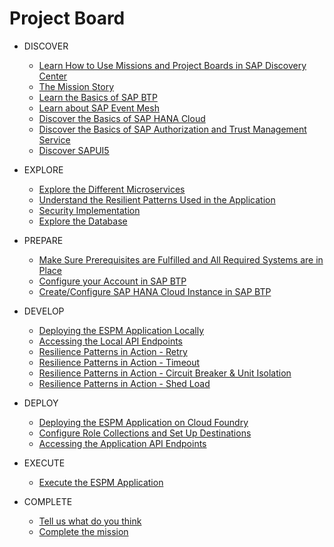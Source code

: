 # Project Board

<!-- disco-toc-start -->

- DISCOVER
    - [Learn How to Use Missions and Project Boards in SAP Discovery Center](./discover/how-to-use-missions/README.md)
    - [The Mission Story](./discover/mission-story/README.md)
    - [Learn the Basics of SAP BTP](./discover/sap-btp-basics/README.md)
    - [Learn about SAP Event Mesh](./discover/sap-event-mesh/README.md)
    - [Discover the Basics of SAP HANA Cloud](./discover/hana-cloud/README.md)
    - [Discover the Basics of SAP Authorization and Trust Management Service](./discover/xsuaa/README.md)
    - [Discover SAPUI5](./discover/ui5/README.md) 

- EXPLORE
    - [Explore the Different Microservices](./explore/explore-different-microservices/README.md)
    - [Understand the Resilient Patterns Used in the Application](./explore/resilient-patterns/README.md)
    - [Security Implementation](./explore/security-implementation/README.md)
    - [Explore the Database](./explore/explore-database/README.md)

- PREPARE
    - [Make Sure Prerequisites are Fulfilled and All Required Systems are in Place](./prepare/mission-prerequisites/README.md)
    - [Configure your Account in SAP BTP](./prepare/configure-global-account/README.md)
    - [Create/Configure SAP HANA Cloud Instance in SAP BTP](./prepare/create-sap-hana-cloud/README.md)

- DEVELOP
    - [Deploying the ESPM Application Locally](./develop/deploy-espm-application/README.md)
    - [Accessing the Local API Endpoints](./develop/local-api-endpoint/README.md)
    - [Resilience Patterns in Action - Retry](./develop/retry/README.md)
    - [Resilience Patterns in Action - Timeout](./develop/timeout/README.md)
    - [Resilience Patterns in Action - Circuit Breaker & Unit Isolation](./develop/circuit-breaker/README.md)
    - [Resilience Patterns in Action - Shed Load](./develop/shedload/README.md)

- DEPLOY
    - [Deploying the ESPM Application on Cloud Foundry](./deploy/deploy-espm-app/README.md)
    - [Configure Role Collections and Set Up Destinations](./deploy/configure-rolecollection-destinations/README.md)
    - [Accessing the Application API Endpoints](./deploy/accessing-the-APIendpoints/README.md)

- EXECUTE
    - [Execute the ESPM Application](./execute/run-espm-application/README.md)

- COMPLETE
    - [Tell us what do you think](./complete/give-feedback/README.md)
    - [Complete the mission](./complete/complete-mission/README.md)

<!-- disco-toc-end -->
